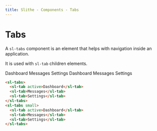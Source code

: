 ```yaml
---
title: Slithe - Components - Tabs
---
```

# Tabs

A `sl-tabs` component is an element that helps with navigation inside an application.

It is used with `sl-tab` children elements.

<Preview>
  <sl-tabs>
    <sl-tab active>Dashboard</sl-tab>
    <sl-tab>Messages</sl-tab>
    <sl-tab>Settings</sl-tab>
  </sl-tabs>
  <sl-tabs small>
    <sl-tab active>Dashboard</sl-tab>
    <sl-tab>Messages</sl-tab>
    <sl-tab>Settings</sl-tab>
  </sl-tabs>
</Preview>

``` html
<sl-tabs>
  <sl-tab active>Dashboard</sl-tab>
  <sl-tab>Messages</sl-tab>
  <sl-tab>Settings</sl-tab>
</sl-tabs>
<sl-tabs small>
  <sl-tab active>Dashboard</sl-tab>
  <sl-tab>Messages</sl-tab>
  <sl-tab>Settings</sl-tab>
</sl-tabs>
```
